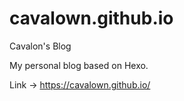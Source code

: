 # cavalown.github.io
Cavalon's Blog

My personal blog based on Hexo.

Link -> https://cavalown.github.io/
